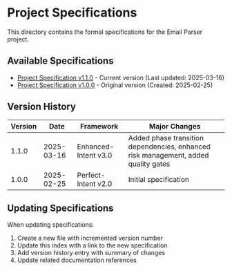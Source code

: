 # Project Specifications

This directory contains the formal specifications for the Email Parser project.

## Available Specifications

- [Project Specification v1.1.0](project_specification_v1.1.0.md) - Current version (Last updated: 2025-03-16)
- [Project Specification v1.0.0](project_specification_v1.0.0.md) - Original version (Created: 2025-02-25)

## Version History

| Version | Date       | Framework         | Major Changes |
|---------|------------|-------------------|---------------|
| 1.1.0   | 2025-03-16 | Enhanced-Intent v3.0 | Added phase transition dependencies, enhanced risk management, added quality gates |
| 1.0.0   | 2025-02-25 | Perfect-Intent v2.0 | Initial specification |

## Updating Specifications

When updating specifications:

1. Create a new file with incremented version number
2. Update this index with a link to the new specification
3. Add version history entry with summary of changes
4. Update related documentation references
